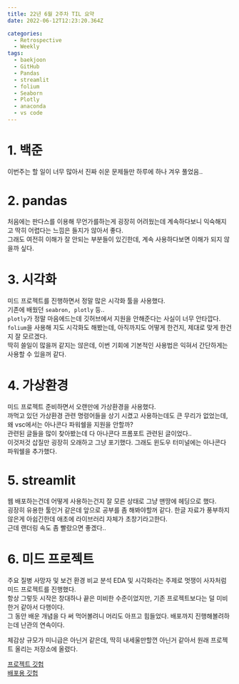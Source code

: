 ```yaml
---
title: 22년 6월 2주차 TIL 요약
date: 2022-06-12T12:23:20.364Z

categories:
  - Retrospective
  - Weekly
tags:
  - baekjoon
  - GitHub
  - Pandas
  - streamlit
  - folium
  - Seaborn
  - Plotly
  - anaconda
  - vs code
---
```


# 1. 백준
이번주는 할 일이 너무 많아서 진짜 쉬운 문제들만 하루에 하나 겨우 풀었음..

# 2. pandas
처음에는 판다스를 이용해 무언가를하는게 굉장히 어려웠는데 계속하다보니 익숙해지고 딱히 어렵다는 느낌은 들지가 않아서 좋다.  
그래도 여전히 이해가 잘 안되는 부분들이 있긴한데, 계속 사용하다보면 이해가 되지 않을까 싶다.

# 3. 시각화
미드 프로젝트를 진행하면서 정말 많은 시각화 툴을 사용했다.  
기존에 배웠던 `seabron, plotly` 등..  
`plotly`가 정말 마음에드는데 깃허브에서 지원을 안해준다는 사실이 너무 안타깝다.
`folium`을 사용해 지도 시각화도 해봤는데, 아직까지도 어떻게 한건지, 제대로 맞게 한건지 잘 모르겠다.  
딱히 쓸일이 많을꺼 같지는 않은데, 이번 기회에 기본적인 사용법은 익혀서 간단하게는 사용할 수 있을꺼 같다.

# 4. 가상환경
미드 프로젝트 준비하면서 오랜만에 가상환경을 사용했다.  
까먹고 있던 가상환경 관련 명령어들을 상기 시켰고 사용하는데도 큰 무리가 없었는데, 왜 vsc에서는 아나콘다 파워쉘을 지원을 안할까?  
관련된 글들을 많이 찾아봤는데 다 아나콘다 프롬포트 관련된 글이었다..  
이것저것 삽질만 굉장히 오래하고 그냥 포기했다. 그래도 윈도우 터미널에는 아나콘다 파워쉘을 추가했다.

# 5. streamlit
웹 배포하는건데 어떻게 사용하는건지 잘 모른 상태로 그냥 맨땅에 헤딩으로 했다.  
굉장히 유용한 툴인거 같은데 앞으로 공부를 좀 해봐야할꺼 같다. 한글 자료가 풍부하지 않은게 아쉽긴한데 애초에 라이브러리 자체가 초창기라고한다.  
근데 랜더링 속도 좀 빨랐으면 좋겠다..

# 6. 미드 프로젝트
주요 질병 사망자 및 보건 환경 비교 분석 EDA 및 시각화라는 주제로 멋쟁이 사자처럼 미드 프로젝트를 진행했다.  
항상 그렇듯 시작은 창대하나 끝은 미비한 수준이었지만, 기존 프로젝트보다는 덜 미비한거 같아서 다행이다.  
그 동안 배운 개념을 다 써 먹어볼려니 머리도 아프고 힘들었다. 배포까지 진행해볼려하는데 난관의 연속이다.  

체감상 규모가 미니급은 아닌거 같은데, 딱히 내세울만할껀 아닌거 같아서 원래 프로젝트 올리는 저장소에 올렸다.

[프로젝트 깃헙](https://github.com/nuyhc/Mini_Project/tree/main/8.%20CAoMDDaHE)  
[배포용 깃헙](https://github.com/nuyhc/CAoMDDaHE)
